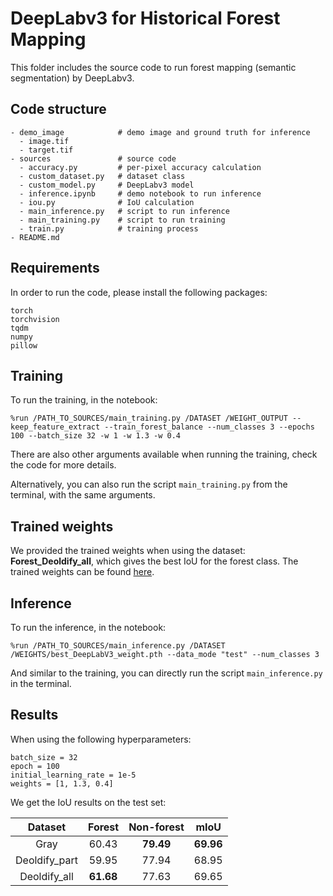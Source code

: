 # DeepLabv3 for Historical Forest Mapping

This folder includes the source code to run forest mapping (semantic segmentation) by DeepLabv3. 


## Code structure
```
- demo_image            # demo image and ground truth for inference  
  - image.tif
  - target.tif
- sources               # source code
  - accuracy.py         # per-pixel accuracy calculation
  - custom_dataset.py   # dataset class
  - custom_model.py     # DeepLabv3 model
  - inference.ipynb     # demo notebook to run inference
  - iou.py              # IoU calculation
  - main_inference.py   # script to run inference
  - main_training.py    # script to run training
  - train.py            # training process
- README.md
```


## Requirements
In order to run the code, please install the following packages:
```
torch 
torchvision 
tqdm 
numpy 
pillow
```

## Training
To run the training, in the notebook:
```
%run /PATH_TO_SOURCES/main_training.py /DATASET /WEIGHT_OUTPUT --keep_feature_extract --train_forest_balance --num_classes 3 --epochs 100 --batch_size 32 -w 1 -w 1.3 -w 0.4
```
There are also other arguments available when running the training, check the code for more details.

Alternatively, you can also run the script `main_training.py` from the terminal, with the same arguments.


## Trained weights
We provided the trained weights when using the dataset: __Forest_Deoldify_all__, which gives the best IoU for the forest class. The trained weights can be found [here](https://drive.google.com/file/d/1DfVE0w9eHPQx3NEKwiGiNQ3g4ZR8fhNI/view?usp=sharing). 


## Inference
To run the inference, in the notebook:
```
%run /PATH_TO_SOURCES/main_inference.py /DATASET /WEIGHTS/best_DeepLabV3_weight.pth --data_mode "test" --num_classes 3
```

And similar to the training, you can directly run the script `main_inference.py` in the terminal. 


## Results
When using the following hyperparameters:
```
batch_size = 32
epoch = 100
initial_learning_rate = 1e-5
weights = [1, 1.3, 0.4]
```
We get the IoU results on the test set:

|    Dataset     |   Forest  | Non-forest  |    mIoU   |
| :------------: | :-------: | :---------: | :-------: |
|      Gray      |   60.43   |  **79.49**  | **69.96** |
|  Deoldify_part |   59.95   |   77.94     |   68.95   |
|  Deoldify_all  | **61.68** |   77.63     |   69.65   |
